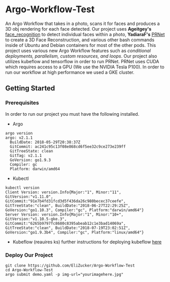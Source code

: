 # Argo-Workflow-Test
An Argo Workflow that takes in a photo, scans it for faces and produces a 3D obj rendering for each face detected. Our project uses **Ageitgey's** [face_recognition](https://github.com/ageitgey/face_recognition) to detect individual faces within a photo, **YadiaraF's** [PRNet](https://github.com/YadiraF/PRNet) to create a 3D Face Reconstruction, and various other bash commands inside of Ubuntu and Debian containers for most of the other pods. This project uses various new Argo Workflow features such as *conditional deployments, parallelism, custom resources, and loops*. Our project also utilizes kubeflow and tensorflow in order to run PRNet. PRNet uses CUDA which requires access to a GPU (We use the NVIDIA Tesla P100). In order to run our workflow at high performance we used a GKE cluster.

## Getting Started

### Prerequisites
In order to run our project you must have the following installed.

+ Argo
```
argo version
argo: v2.1.1
  BuildDate: 2018-05-29T20:38:37Z
  GitCommit: ac241c95c13f08e868cd6f5ee32c9ce273e239ff
  GitTreeState: clean
  GitTag: v2.1.1
  GoVersion: go1.9.3
  Compiler: gc
  Platform: darwin/amd64
```

+ Kubectl
```
kubectl version
Client Version: version.Info{Major:"1", Minor:"11", GitVersion:"v1.11.0", GitCommit:"91e7b4fd31fcd3d5f436da26c980becec37ceefe", GitTreeState:"clean", BuildDate:"2018-06-27T22:29:25Z", GoVersion:"go1.10.3", Compiler:"gc", Platform:"darwin/amd64"}
Server Version: version.Info{Major:"1", Minor:"10+", GitVersion:"v1.10.5-gke.3", GitCommit:"6265b9797fc8680c8395abeab12c1e3bad14069a", GitTreeState:"clean", BuildDate:"2018-07-19T23:02:51Z", GoVersion:"go1.9.3b4", Compiler:"gc", Platform:"linux/amd64"}
```

+ Kubeflow (reauires ks)
further instructions for deploying kubeflow [here](KUBEFLOW.md)

### Deploy Our Project
```
git clone https://github.com/EliZucker/Argo-Workflow-Test
cd Argo-Workflow-Test
argo submit demo.yaml -p img-url="yourimagehere.jpg"
```